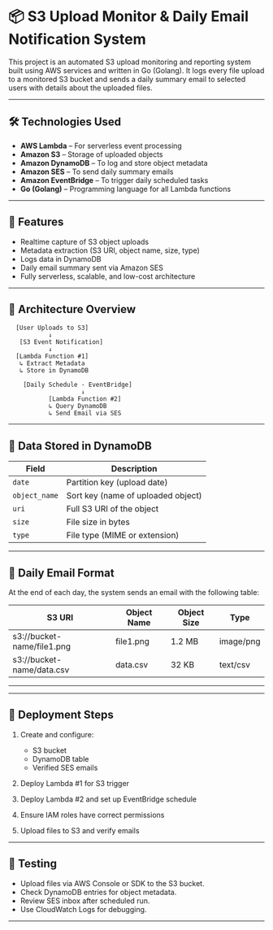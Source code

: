 # 📦 S3 Upload Monitor & Daily Email Notification System

This project is an automated S3 upload monitoring and reporting system built using AWS services and written in Go (Golang). It logs every file upload to a monitored S3 bucket and sends a daily summary email to selected users with details about the uploaded files.

---

## 🛠️ Technologies Used

- **AWS Lambda** – For serverless event processing
- **Amazon S3** – Storage of uploaded objects
- **Amazon DynamoDB** – To log and store object metadata
- **Amazon SES** – To send daily summary emails
- **Amazon EventBridge** – To trigger daily scheduled tasks
- **Go (Golang)** – Programming language for all Lambda functions

---

## 📌 Features

- Realtime capture of S3 object uploads
- Metadata extraction (S3 URI, object name, size, type)
- Logs data in DynamoDB
- Daily email summary sent via Amazon SES
- Fully serverless, scalable, and low-cost architecture

---

## 🧭 Architecture Overview

```plaintext
  [User Uploads to S3]
           ↓
   [S3 Event Notification]
           ↓
  [Lambda Function #1]
   ↳ Extract Metadata
   ↳ Store in DynamoDB

    [Daily Schedule - EventBridge]
                    ↓
           [Lambda Function #2]
           ↳ Query DynamoDB
           ↳ Send Email via SES
````

---

## 🧩 Data Stored in DynamoDB

| Field         | Description                        |
| ------------- | ---------------------------------- |
| `date`        | Partition key (upload date)        |
| `object_name` | Sort key (name of uploaded object) |
| `uri`         | Full S3 URI of the object          |
| `size`        | File size in bytes                 |
| `type`        | File type (MIME or extension)      |

---

## 📧 Daily Email Format

At the end of each day, the system sends an email with the following table:

| S3 URI                     | Object Name | Object Size | Type      |
| -------------------------- | ----------- | ----------- | --------- |
| s3://bucket-name/file1.png | file1.png   | 1.2 MB      | image/png |
| s3://bucket-name/data.csv  | data.csv    | 32 KB       | text/csv  |

---


---

## 🚀 Deployment Steps

1. Create and configure:

   * S3 bucket
   * DynamoDB table
   * Verified SES emails
2. Deploy Lambda #1 for S3 trigger
3. Deploy Lambda #2 and set up EventBridge schedule
4. Ensure IAM roles have correct permissions
5. Upload files to S3 and verify emails

---

## 🧪 Testing

* Upload files via AWS Console or SDK to the S3 bucket.
* Check DynamoDB entries for object metadata.
* Review SES inbox after scheduled run.
* Use CloudWatch Logs for debugging.

---
